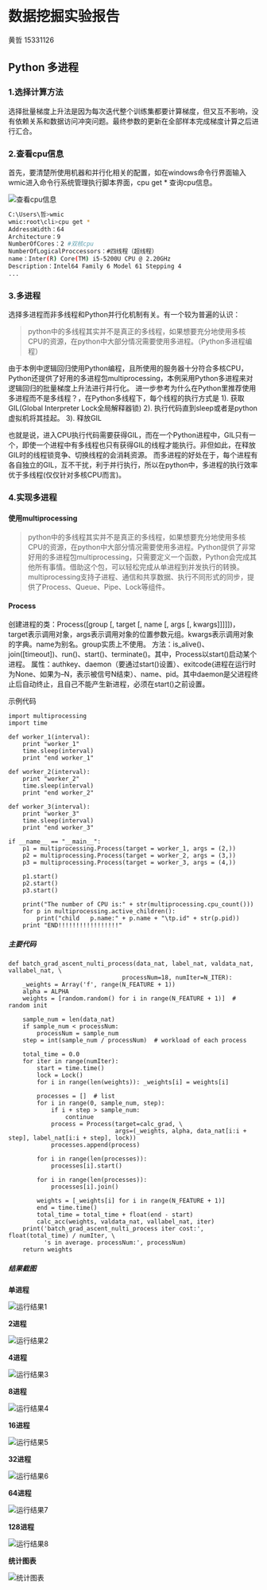 # 数据挖掘实验报告
黄哲 15331126

## Python 多进程

### 1.选择计算方法
选择批量梯度上升法是因为每次迭代整个训练集都要计算梯度，但又互不影响，没有依赖关系和数据访问冲突问题。最终参数的更新在全部样本完成梯度计算之后进行汇合。

### 2.查看cpu信息
首先，要清楚所使用机器和并行化相关的配置，如在windows命令行界面输入wmic进入命令行系统管理执行脚本界面，cpu get * 查询cpu信息。

![查看cpu信息](./imgs/dataMining1.png)

```bash
C:\Users\哲>wmic
wmic:root\cli>cpu get *
AddressWidth：64
Architecture：9
NumberOfCores：2 #双核cpu
NumberOfLogicalProccessors：#四线程（超线程）
name：Inter(R) Core(TM) i5-5200U CPU @ 2.20GHz
Description：Intel64 Family 6 Model 61 Stepping 4
...
```
### 3.多进程
选择多进程而非多线程和Python并行化机制有关。有一个较为普遍的认识：
>python中的多线程其实并不是真正的多线程，如果想要充分地使用多核CPU的资源，在python中大部分情况需要使用多进程。（Python多进程编程）

由于本例中逻辑回归使用Python编程，且所使用的服务器十分符合多核CPU，Python还提供了好用的多进程包multiprocessing，本例采用Python多进程来对逻辑回归的批量梯度上升法进行并行化。
进一步参考为什么在Python里推荐使用多进程而不是多线程？，在Python多线程下，每个线程的执行方式是
1). 获取GIL(Global Interpreter Lock全局解释器锁)
2). 执行代码直到sleep或者是python虚拟机将其挂起。
3). 释放GIL

也就是说，进入CPU执行代码需要获得GIL，而在一个Python进程中，GIL只有一个，即使一个进程中有多线程也只有获得GIL的线程才能执行。非但如此，在释放GIL时的线程锁竞争、切换线程的会消耗资源。
而多进程的好处在于，每个进程有各自独立的GIL，互不干扰，利于并行执行，所以在python中，多进程的执行效率优于多线程(仅仅针对多核CPU而言)。

### 4.实现多进程
#### 使用multiprocessing
>python中的多线程其实并不是真正的多线程，如果想要充分地使用多核CPU的资源，在python中大部分情况需要使用多进程。Python提供了非常好用的多进程包multiprocessing，只需要定义一个函数，Python会完成其他所有事情。借助这个包，可以轻松完成从单进程到并发执行的转换。multiprocessing支持子进程、通信和共享数据、执行不同形式的同步，提供了Process、Queue、Pipe、Lock等组件。

#### Process
创建进程的类：Process([group [, target [, name [, args [, kwargs]]]]])，target表示调用对象，args表示调用对象的位置参数元组。kwargs表示调用对象的字典。name为别名。group实质上不使用。
方法：is_alive()、join([timeout])、run()、start()、terminate()。其中，Process以start()启动某个进程。
属性：authkey、daemon（要通过start()设置）、exitcode(进程在运行时为None、如果为–N，表示被信号N结束）、name、pid。其中daemon是父进程终止后自动终止，且自己不能产生新进程，必须在start()之前设置。

示例代码

```
import multiprocessing
import time
 
def worker_1(interval):
    print "worker_1"
    time.sleep(interval)
    print "end worker_1"
 
def worker_2(interval):
    print "worker_2"
    time.sleep(interval)
    print "end worker_2"
 
def worker_3(interval):
    print "worker_3"
    time.sleep(interval)
    print "end worker_3"
 
if __name__ == "__main__":
    p1 = multiprocessing.Process(target = worker_1, args = (2,))
    p2 = multiprocessing.Process(target = worker_2, args = (3,))
    p3 = multiprocessing.Process(target = worker_3, args = (4,))
 
    p1.start()
    p2.start()
    p3.start()
 
    print("The number of CPU is:" + str(multiprocessing.cpu_count()))
    for p in multiprocessing.active_children():
        print("child   p.name:" + p.name + "\tp.id" + str(p.pid))
    print "END!!!!!!!!!!!!!!!!!"
```
##### 主要代码
```
def batch_grad_ascent_nulti_process(data_nat, label_nat, valdata_nat, vallabel_nat, \
                                processNum=18, numIter=N_ITER):
    _weights = Array('f', range(N_FEATURE + 1))
    alpha = ALPHA
    weights = [random.random() for i in range(N_FEATURE + 1)]  # random init

    sample_num = len(data_nat)
    if sample_num < processNum:
        processNum = sample_num
    step = int(sample_num / processNum)  # workload of each process

    total_time = 0.0
    for iter in range(numIter):
        start = time.time()
        lock = Lock()
        for i in range(len(weights)): _weights[i] = weights[i]

        processes = []  # list
        for i in range(0, sample_num, step):
            if i + step > sample_num:
                continue
            process = Process(target=calc_grad, \
                              args=(_weights, alpha, data_nat[i:i + step], label_nat[i:i + step], lock))
            processes.append(process)

        for i in range(len(processes)):
            processes[i].start()

        for i in range(len(processes)):
            processes[i].join()

        weights = [_weights[i] for i in range(N_FEATURE + 1)]
        end = time.time()
        total_time = total_time + float(end - start)
        calc_acc(weights, valdata_nat, vallabel_nat, iter)
    print('batch_grad_ascent_nulti_process iter cost:', float(total_time) / numIter, \
          's in average. processNum:', processNum)
    return weights
```
##### 结果截图
**单进程**

![运行结果1](./imgs/dataMining10.png)

**2进程**

![运行结果2](./imgs/dataMining9.png)

**4进程**

![运行结果3](./imgs/dataMining11.png)

**8进程**

![运行结果4](./imgs/dataMining4.png)

**16进程**

![运行结果5](./imgs/dataMining5.png)

**32进程**

![运行结果6](./imgs/dataMining6.png)

**64进程**

![运行结果7](./imgs/dataMining7.png)

**128进程**

![运行结果8](./imgs/dataMining8.png)

**统计图表**

![统计图表](./imgs/resTable.png)

